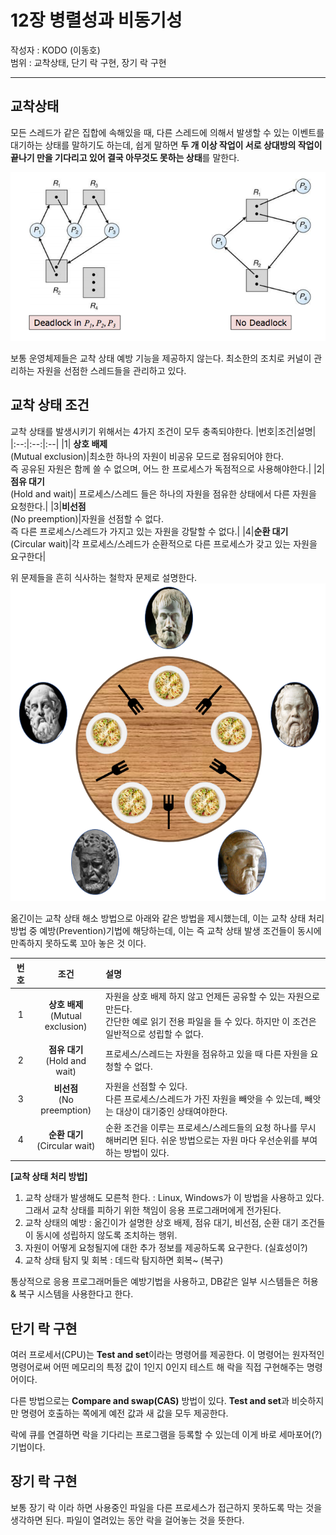 # 12장 병렬성과 비동기성
작성자  : KODO (이동호)   
범위    : 교착상태, 단기 락 구현, 장기 락 구현

---
## 교착상태
모든 스레드가 같은 집합에 속해있을 때, 다른 스레드에 의해서 발생할 수 있는 이벤트를 대기하는 상태를 말하기도 하는데, 쉽게 말하면 **두 개 이상 작업이 서로 상대방의 작업이 끝나기 만을 기다리고 있어 결국 아무것도 못하는 상태**를 말한다.

![자원할당그래프](imgs/자원할당그래프.png)

보통 운영체제들은 교착 상태 예방 기능을 제공하지 않는다. 최소한의 조치로 커널이 관리하는 자원을 선점한 스레드들을 관리하고 있다.

## 교착 상태 조건
교착 상태를 발생시키기 위해서는 4가지 조건이 모두 충족되야한다.
|번호|조건|설명|
|:--:|:--:|:--|
|1| **상호 배제** <br>(Mutual exclusion)|최소한 하나의 자원이 비공유 모드로 점유되어야 한다. <br> 즉 공유된 자원은 함께 쓸 수 없으며, 어느 한 프로세스가 독점적으로 사용해야한다.|
|2|**점유 대기** <br>(Hold and wait)| 프로세스/스레드 들은 하나의 자원을 점유한 상태에서 다른 자원을 요청한다.|
|3|**비선점**<br>(No preemption)|자원을 선점할 수 없다. <br> 즉 다른 프로세스/스레드가 가지고 있는 자원을 강탈할 수 없다.|
|4|**순환 대기**<br>(Circular wait)|각 프로세스/스레드가 순환적으로 다른 프로세스가 갖고 있는 자원을 요구한다|

위 문제들을 흔히 식사하는 철학자 문제로 설명한다.
![식사하는 철학자 문제](imgs/식사하는철학자문제.png)

옮긴이는 교착 상태 해소 방법으로 아래와 같은 방법을 제시했는데, 이는 교착 상태 처리 방법 중 예방(Prevention)기법에 해당하는데, 이는 즉 교착 상태 발생 조건들이 동시에 만족하지 못하도록 꼬아 놓은 것 이다.

|번호|조건|설명|
|:--:|:--:|:--|
|1| **상호 배제** <br>(Mutual exclusion)|자원을 상호 배제 하지 않고 언제든 공유할 수 있는 자원으로 만든다. <br> 간단한 예로 읽기 전용 파일을 들 수 있다. 하지만 이 조건은 일반적으로 성립할 수 없다.|
|2|**점유 대기** <br>(Hold and wait)| 프로세스/스레드는 자원을 점유하고 있을 때 다른 자원을 요청할 수 없다.|
|3|**비선점**<br>(No preemption)|자원을 선점할 수 있다. <br> 다른 프로세스/스레드가 가진 자원을 빼앗을 수 있는데, 빼앗는 대상이 대기중인 상태여야한다.|
|4|**순환 대기**<br>(Circular wait)|순환 조건을 이루는 프로세스/스레드들의 요청 하나를 무시해버리면 된다. 쉬운 방법으로는 자원 마다 우선순위를 부여하는 방법이 있다.|

**[교착 상태 처리 방법]**
1. 교착 상태가 발생해도 모른척 한다. : Linux, Windows가 이 방법을 사용하고 있다. 그래서 교착 상태를 피하기 위한 책임이 응용 프로그래머에게 전가된다.
2. 교착 상태의 예방 : 옮긴이가 설명한 상호 배제, 점유 대기, 비선점, 순환 대기 조건들이 동시에 성립하지 않도록 조치하는 행위.
3. 자원이 어떻게 요청될지에 대한 추가 정보를 제공하도록 요구한다. (실효성이?)
4. 교착 상태 탐지 및 회복 : 데드락 탐지하면 회복~ (복구)

통상적으로 응용 프로그래머들은 예방기법을 사용하고, DB같은 일부 시스템들은 허용 & 복구 시스템을 사용한다고 한다.

## 단기 락 구현
여러 프로세서(CPU)는 **Test and set**이라는 명령어를 제공한다. 이 명령어는 원자적인 명령어로써 어떤 메모리의 특정 값이 1인지 0인지 테스트 해 락을 직접 구현해주는 명령어이다.

다른 방법으로는 **Compare and swap(CAS)** 방법이 있다. **Test and set**과 비슷하지만 명령어 호출하는 쪽에게 예전 값과 새 값을 모두 제공한다. 

락에 큐를 연결하면 락을 기다리는 프로그램을 등록할 수 있는데 이게 바로 세마포어(?)기법이다.

## 장기 락 구현
보통 장기 락 이라 하면 사용중인 파일을 다른 프로세스가 접근하지 못하도록 막는 것을 생각하면 된다. 파일이 열려있는 동안 락을 걸어놓는 것을 뜻한다.